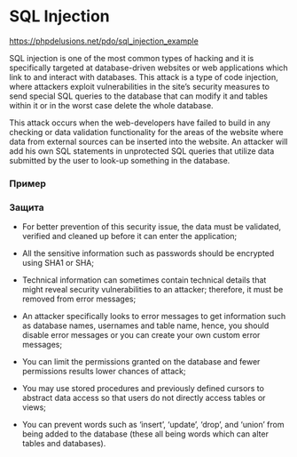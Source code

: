 # SQL Injection

https://phpdelusions.net/pdo/sql_injection_example

SQL injection is one of the most common types of hacking and it is specifically targeted at database-driven websites or web applications which link to and interact with databases. This attack is a type of code injection, where attackers exploit vulnerabilities in the site’s security measures to send special SQL queries to the database that can modify it and tables within it or in the worst case delete the whole database.

This attack occurs when the web-developers have failed to build in any checking or data validation functionality for the areas of the website where data from external sources can be inserted into the website. An attacker will add his own SQL statements in unprotected SQL queries that utilize data submitted by the user to look-up something in the database.


### Пример



### Защита

* For better prevention of this security issue, the data must be validated, verified and cleaned up before it can enter the application;

* All the sensitive information such as passwords should be encrypted using SHA1 or SHA;

* Technical information can sometimes contain technical details that might reveal security vulnerabilities to an attacker; therefore, it must be removed from error messages;

* An attacker specifically looks to error messages to get information such as database names, usernames and table name, hence, you should disable error messages or you can create your own custom error messages;

* You can limit the permissions granted on the database and fewer permissions results lower chances of attack;

* You may use stored procedures and previously defined cursors to abstract data access so that users do not directly access tables or views;

* You can prevent words such as ‘insert’, ‘update’, ‘drop’, and ‘union’ from being added to the database (these all being words which can alter tables and databases).

